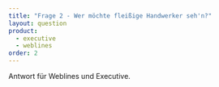 ```yaml
---
title: "Frage 2 - Wer möchte fleißige Handwerker seh'n?"
layout: question
product: 
  - executive 
  - weblines
order: 2
---
```


Antwort für Weblines und Executive.
